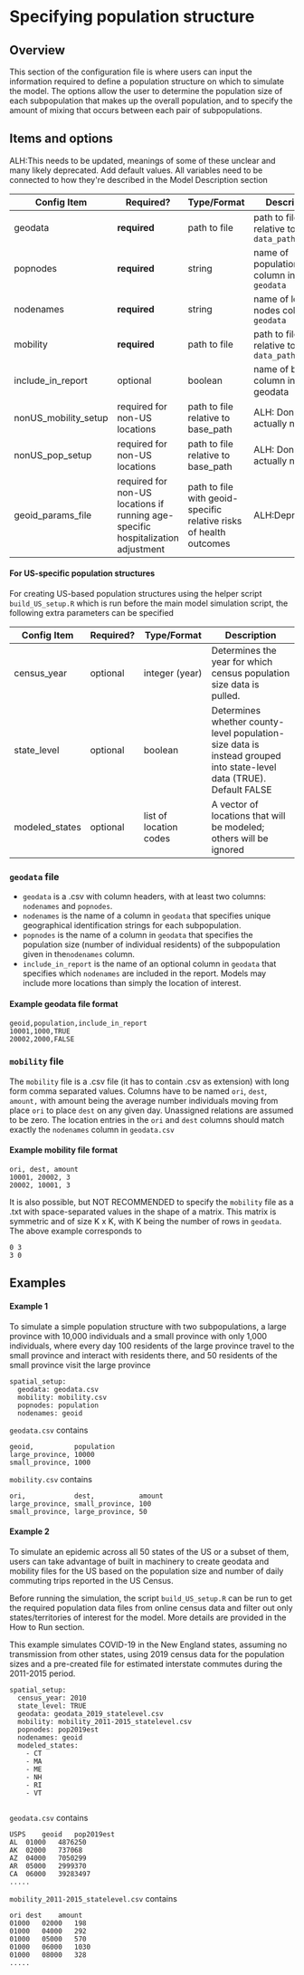 # Specifying population structure

## Overview

This section of the configuration file is where users can input the information required to define a population structure on which to simulate the model. The options allow the user to determine the population size of each subpopulation that makes up the overall population, and to specify the amount of mixing that occurs between each pair of subpopulations.&#x20;

## Items and options

ALH:This needs to be updated, meanings of some of these unclear and many likely deprecated. Add default values. All variables need to be connected to how they're described in the Model Description section

| Config Item            | Required?                                                                        | Type/Format                                                        | Description                                |
| ---------------------- | -------------------------------------------------------------------------------- | ------------------------------------------------------------------ | ------------------------------------------ |
| geodata                | **required**                                                                     | path to file                                                       | path to file relative to `data_path`       |
| popnodes               | **required**                                                                     | string                                                             | name of population column in `geodata`     |
| nodenames              | **required**                                                                     | string                                                             | name of location nodes column in `geodata` |
| mobility               | **required**                                                                     | path to file                                                       | path to file relative to `data_path`       |
| include\_in\_report    | optional                                                                         | boolean                                                            | name of boolean column in geodata          |
| nonUS\_mobility\_setup | required for non-US locations                                                    | path to file relative to base\_path                                | ALH: Don't think actually needed           |
| nonUS\_pop\_setup      | required for non-US locations                                                    | path to file relative to base\_path                                | ALH: Don't think actually needed           |
| geoid\_params\_file    | required for non-US locations if running age-specific hospitalization adjustment | path to file with geoid-specific relative risks of health outcomes | ALH:Deprecated?                            |

#### For US-specific population structures

For creating US-based population structures using the helper script `build_US_setup.R` which is run before the main model simulation script, the following extra parameters can be specified

| Config Item     | Required? | Type/Format            | Description                                                                                                         |
| --------------- | --------- | ---------------------- | ------------------------------------------------------------------------------------------------------------------- |
| census\_year    | optional  | integer (year)         | Determines the year for which census population size data is pulled.                                                |
| state\_level    | optional  | boolean                | Determines whether county-level population-size data is instead grouped into state-level data (TRUE). Default FALSE |
| modeled\_states | optional  | list of location codes | A vector of locations that will be modeled; others will be ignored                                                  |

### `geodata` file

* `geodata` is a .csv with column headers, with at least two columns: `nodenames` and `popnodes`.
* `nodenames` is the name of a column in `geodata` that specifies unique geographical identification strings for each subpopulation.&#x20;
* `popnodes` is the name of a column in `geodata` that specifies the population size (number of individual residents) of the subpopulation given in the`nodenames` column.
* `include_in_report` is the name of an optional column in `geodata` that specifies which `nodenames` are included in the report. Models may include more locations than simply the location of interest.

#### Example geodata file format

```
geoid,population,include_in_report
10001,1000,TRUE
20002,2000,FALSE
```

### `mobility` file

The `mobility` file is a .csv file (it has to contain .csv as extension) with long form comma separated values. Columns have to be named `ori`, `dest`, `amount,` with amount being the average number individuals moving from place `ori` to place `dest` on any given day. Unassigned relations are assumed to be zero. The location entries in the `ori` and `dest` columns should match exactly the `nodenames` column in `geodata.csv`

#### Example mobility file format

```
ori, dest, amount
10001, 20002, 3
20002, 10001, 3
```

It is also possible, but NOT RECOMMENDED to specify the `mobility` file as a .txt with space-separated values in the shape of a matrix. This matrix is symmetric and of size K x K, with K being the number of rows in `geodata`. The above example corresponds to

```
0 3
3 0
```

## Examples

#### Example 1

To simulate a simple population structure with two subpopulations, a large province with 10,000 individuals and a small province with only 1,000 individuals, where every day 100 residents of the large province travel to the small province and interact with residents there, and 50 residents of the small province visit the large province

```
spatial_setup:
  geodata: geodata.csv
  mobility: mobility.csv
  popnodes: population
  nodenames: geoid
```

`geodata.csv` contains

```
geoid,          population
large_province, 10000
small_province, 1000
```

`mobility.csv` contains

```
ori,            dest,           amount
large_province, small_province, 100
small_province, large_province, 50
```

#### Example 2

To simulate an epidemic across all 50 states of the US or a subset of them, users can take advantage of built in machinery to create geodata and mobility files for the US based on the population size and number of daily commuting trips reported in the US Census.&#x20;

Before running the simulation, the script `build_US_setup.R` can be run to get the required population data files from online census data and filter out only states/territories of interest for the model. More details are provided in the How to Run section.&#x20;

This example simulates COVID-19 in the New England states, assuming no transmission from other states, using 2019 census data for the population sizes and a pre-created file for estimated interstate commutes during the 2011-2015 period.

```
spatial_setup:
  census_year: 2010
  state_level: TRUE
  geodata: geodata_2019_statelevel.csv
  mobility: mobility_2011-2015_statelevel.csv
  popnodes: pop2019est
  nodenames: geoid
  modeled_states:
    - CT
    - MA
    - ME
    - NH
    - RI
    - VT
  
```

`geodata.csv` contains&#x20;

```
USPS	geoid	pop2019est
AL	01000	4876250
AK	02000	737068
AZ	04000	7050299
AR	05000	2999370
CA	06000	39283497
.....
```

`mobility_2011-2015_statelevel.csv` contains

```
ori	dest	amount
01000	02000	198
01000	04000	292
01000	05000	570
01000	06000	1030
01000	08000	328
.....
```
